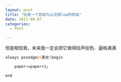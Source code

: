 ```yaml
---
layout: post
title: "这是一个目前为止还很low的网站"
date: 2017-09-07
categories:
  - Post

---
```


但是相信我，未来我一定会把它做得绘声绘色、逼格满满

```bash
always posedge@(美女)begin

    paper<=paper+1;

end
```